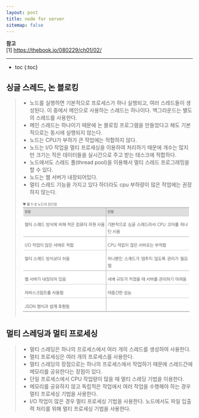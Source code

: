 ```yaml
---
layout: post
title: node for server
sitemap: false
---
```


**참고**  
[1] <https://thebook.io/080229/ch01/02/>  
* * *  

* toc
{:toc}

## 싱글 스레드, 논 블로킹
> * 노드를 실행하면 기본적으로 프로세스가 하나 실행되고, 여러 스레드들이 생성된다. 이 중에서 메인으로 사용하는 스레드는 하나이다. 백그라운드는 별도의 스레드를 사용한다.
> * 메인 스레드는 하나이기 때문에 논 블로킹 프로그램을 만들었다고 해도 기본적으로는 동시에 실행되지 않는다.
> * 노드는 CPU가 부하가 큰 작업에는 적합하지 않다.
> * 노드는 I/O 작업을 멀티 프로세싱을 이용하여 처리하기 때문에 개수는 많지만 크기는 작은 데이터들을 실시간으로 주고 받는 태스크에 적합하다.
> * 노드에서도 스레드 풀(thread pool)을 이용해서 멀티 스레드 프로그래밍을 할 수 있다.
> * 노드는 웹 서버가 내장되어있다.
> * 멀티 스레드 기능을 가지고 있다 하더라도 cpu 부하량이 많은 작업에는 권장하지 않는다.
> <p align="center"><img width="500" src="/assets/img/node/node_thread/1.png"></p>

## 멀티 스레딩과 멀티 프로세싱
> * 멀티 스레딩은 하나의 프로세스에서 여러 개의 스레드를 생성하여 사용한다.
> * 멀티 프로세싱은 여러 개의 프로세스를 사용한다.
> * 멀티 스레딩의 장점으로는 하나의 프로세스에서 작업하기 때문에 스레드간에 메모리를 공유한다는 장점이 있다.
> * 단일 프로세스에서 CPU 작업량이 많을 때 멀티 스레딩 기법을 이용한다.
> * 메모리를 공유하지 않고 독립적은 작업에서 여러 작업을 수행해야 하는 경우 멀티 프로세싱 기법을 사용한다.
> * I/O 작업이 많은 경우 멀티 프로세싱 기법을 사용한다. 노드에서도 파일 입출력 처리를 위해 멀티 프로세싱 기법을 사용한다.